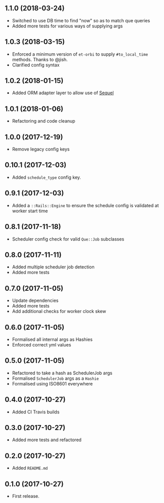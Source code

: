 ## 1.1.0 (2018-03-24)

* Switched to use DB time to find "now" so as to match que queries
* Added more tests for various ways of supplying args

## 1.0.3 (2018-03-15)

* Enforced a minimum version of `et-orbi` to supply `#to_local_time` methods. Thanks to @jish.
* Clarified config syntax

## 1.0.2 (2018-01-15)

* Added ORM adapter layer to allow use of [Sequel](https://github.com/jeremyevans/sequel)

## 1.0.1 (2018-01-06)

* Refactoring and code cleanup

## 1.0.0 (2017-12-19)

* Remove legacy config keys

## 0.10.1 (2017-12-03)

* Added `schedule_type` config key.

## 0.9.1 (2017-12-03)

* Added a `::Rails::Engine` to ensure the schedule config is validated at worker start time

## 0.8.1 (2017-11-18)

* Scheduler config check for valid `Que::Job` subclasses

## 0.8.0 (2017-11-11)

* Added multiple scheduler job detection
* Added more tests

## 0.7.0 (2017-11-05)

* Update dependencies
* Added more tests
* Add additional checks for worker clock skew

## 0.6.0 (2017-11-05)

* Formalised all internal args as Hashies
* Enforced correct yml values

## 0.5.0 (2017-11-05)

* Refactored to take a hash as SchedulerJob args
* Formalised `SchedulerJob` args as a `Hashie`
* Formalised using ISO8601 everywhere

## 0.4.0 (2017-10-27)

* Added CI Travis builds

## 0.3.0 (2017-10-27)

* Added more tests and refactored

## 0.2.0 (2017-10-27)

* Added `README.md`

## 0.1.0 (2017-10-27)

* First release.
